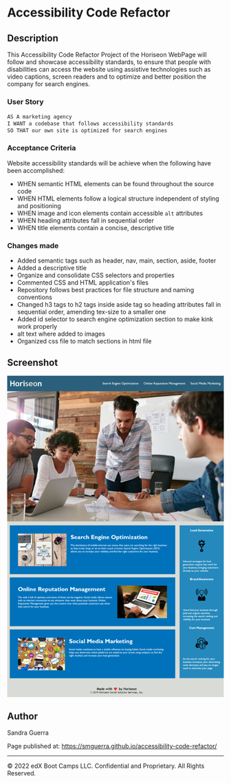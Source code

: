 # Accessibility Code Refactor

## Description 

This Accessibility Code Refactor Project of the Horiseon WebPage will follow and showcase accessibility standards, to ensure that people with disabilities can access the website using assistive technologies such as video captions, screen readers and to optimize and better position the company for search engines. 


### User Story

```
AS A marketing agency
I WANT a codebase that follows accessibility standards
SO THAT our own site is optimized for search engines
```


### Acceptance Criteria

Website accessibility standards will be achieve when the following have been accomplished:

* WHEN semantic HTML elements can be found throughout the source code
* WHEN HTML elements follow a logical structure independent of styling and positioning
* WHEN image and icon elements contain accessible `alt` attributes
* WHEN heading attributes fall in sequential order
* WHEN title elements contain a concise, descriptive title


### Changes made

- Added semantic tags such as header, nav, main, section, aside, footer
- Added a descriptive title
- Organize and consolidate CSS selectors and properties 
- Commented CSS and HTML application's files 
- Repository follows best practices for file structure and naming conventions
- Changed h3 tags to h2 tags inside aside tag so heading attributes fall in sequential order, amending tex-size to a smaller one
- Added id selector to search engine optimization section to make kink work properly
- alt text where added to images 
- Organized css file to match sections in html file


## Screenshot

![](assets/images/screenshot.png)


## Author

Sandra Guerra


Page published at: https://smguerra.github.io/accessibility-code-refactor/

 ---
© 2022 edX Boot Camps LLC. Confidential and Proprietary. All Rights Reserved.

